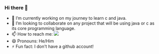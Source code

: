 ### Hi there 👋

- 🔭 I’m currently working on my journey to learn c and java.
- 👯 I’m looking to collaborate on any project that will be using java or c as its core programming language.
- 📫 How to reach me: <img src="https://assets-global.website-files.com/6257adef93867e50d84d30e2/625e5fcef7ab80b8c1fe559e_Discord-Logo-Color.png">
- 😄 Pronouns: He/Him
- ⚡ Fun fact: I don't have a github account!

